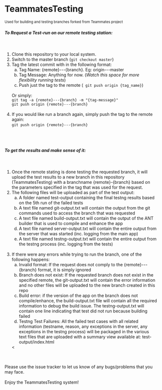 TeammatesTesting
================
<small>Used for building and testing branches forked from Teammates project</small>
<br>
<h5>To Request a Test-run on our remote testing station:</h5>
<br>
<ol type='1'>
<li>Clone this repository to your local system.</li>
<li>Switch to the master branch (<code>git checkout master</code>)</li>
<li>Tag the latest commit with in the following format:
	<ol type='a'>
		<li>Tag Name: {remote}---{branch}. Eg: origin---master</li>
		<li>Tag Message: Anything for now. (<i>Watch this space for more flexibility running tests</i>)</li>
		<li>Push just the tag to the remote (<code> git push origin {tag_name}</code>)</li>
	</ol><br>
	Or simply: <br><code>git tag -a {remote}---{branch} -m "{tag-message}"</code><br><code>git push origin {remote}---{branch}</code>
</li><br>
<li>If you would like run a branch again, simply push the tag to the remote again: <br><code>git push origin {remote}---{branch}</code></li>
</ol>
<br><br>
<h5>To get the results and make sense of it:</h5>
<br>
<ol type='1'>
	<li>Once the remote stating is done testing the requested branch, it will upload the test results to a new branch in
		this repository (TeammatesTesting) with a branchname {remote}-{branch} based on the parameters specified in the tag
		that was used for the request.</li>
	<li>The following files will be uploaded as part of the test output:
		<ol type='a'>
			<li>A folder named test-output containing the final testng results based on the 5th run of the failed tests</li>
			<li>A text file named git-output.txt will contain the output from the git commands used to access the branch that was requested</li>
			<li>A text file named build-output.txt will contain the output of the ANT builder that is used to compile and enhance the app</li>
			<li>A text file named server-output.txt will contain the entire output from the server that was started (inc. logging from the main app)</li>
			<li>A text file named testng-output.txt will contain the entire output from the testng process (inc. logging from the tests)</li>
		</ol>
	</li><br>
	<li>If there were any errors while trying to run the branch, one of the following happens:
		<ol type='a'>
			<li>Invalid format: If the request does not comply to the {remote}---{branch} format, it is simply ignored</li>
			<li>Branch does not exist: If the requested branch does not exist in the specified remote, the git-output.txt will contain
				the error information and no other files will be uploaded to the new branch created in this repo</li>
			<li>Build error: if the version of the app on the branch does not compile/enhance, the build-output.txt file will contain all the required
				information to debug the build issue. The testng-output.txt will contain one line indicating that test did not run because building failed</li>
			<li>Testng Test Failures: All the failed test cases with all related information (testname, reason, any exceptions in the server, any exceptions in the testng process) will be packaged in the various text files that are uploaded with a summary view available at: test-output/index.html </li>
		</ol>
	</li><
</ol>
<br><br>
Please use the issue tracker to let us know of any bugs/problems that you may face.<br><br>
Enjoy the TeammatesTesting system!
